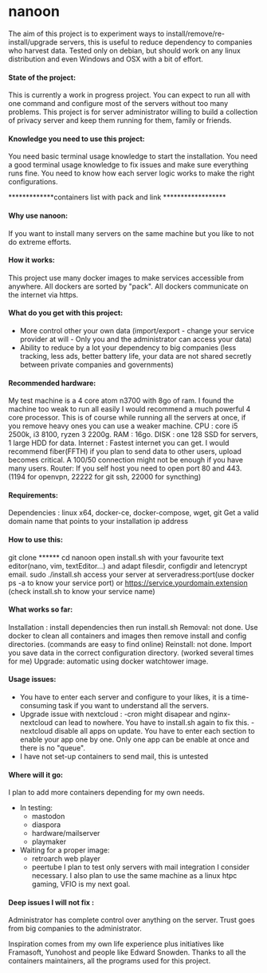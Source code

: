 # nanoon

The aim of this project is to experiment ways to install/remove/re-install/upgrade servers, this is useful to reduce dependency to companies who harvest data.
Tested only on debian, but should work on any linux distribution and even Windows and OSX with a bit of effort.

#### State of the project:
This is currently a work in progress project. You can expect to run all with one command and configure most of the servers without too many problems.
This project is for server administrator willing to build a collection of privacy server and keep them running for them, family or friends.

#### Knowledge you need to use this project:
You need basic terminal usage knowledge to start the installation.
You need a good terminal usage knowledge to fix issues and make sure everything runs fine.
You need to know how each server logic works to make the right configurations.

*************containers list with pack and link ******************

#### Why use nanoon:
If you want to install many servers on the same machine but you like to not do extreme efforts.

#### How it works:
This project use many docker images to make services accessible from anywhere. All dockers are sorted by "pack". All dockers communicate on the internet via https.

#### What do you get with this project:
- More control other your own data (import/export - change your service provider at will - Only you and the administrator can access your data)
- Ability to reduce by a lot your dependency to big companies (less tracking, less ads, better battery life, your data are not shared secretly between private companies and governments)

#### Recommended hardware:
My test machine is a 4 core atom n3700 with 8go of ram. I found the machine too weak to run all easily I would recommend a much powerful 4 core processor.
This is of course while running all the servers at once, if you remove heavy ones you can use a weaker machine.
CPU : core i5 2500k, i3 8100, ryzen 3 2200g.
RAM : 16go.
DISK : one 128 SSD for servers, 1 large HDD for data.
Internet : Fastest internet you can get. I would recommend fiber(FFTH) if you plan to send data to other users, upload becomes critical. A 100/50 connection might not be enough if you have many users.
Router: If you self host you need to open port 80 and 443. (1194 for openvpn, 22222 for git ssh, 22000 for syncthing)

#### Requirements:
Dependencies : linux x64, docker-ce, docker-compose, wget, git
Get a valid domain name that points to your installation ip address

#### How to use this:
git clone ****** 
cd nanoon
open install.sh with your favourite text editor(nano, vim, textEditor...) and adapt filesdir, configdir and letencrypt email.
sudo ./install.sh
access your server at serveradress:port(use docker ps -a to know your service port) or https://service.yourdomain.extension (check install.sh to know your service name)

#### What works so far:
Installation : install dependencies then run install.sh
Removal: not done. Use docker to clean all containers and images then remove install and config directories. (commands are easy to find online)
Reinstall: not done. Import you save data in the correct configuration directory. (worked several times for me)
Upgrade: automatic using docker watchtower image.

#### Usage issues:
- You have to enter each server and configure to your likes, it is a time-consuming task if you want to understand all the servers.
- Upgrade issue with nextcloud : 
	-cron might disapear and nginx-nextcloud can lead to nowhere. You have to install.sh again to fix this.
        -nextcloud disable all apps on update. You have to enter each section to enable your app one by one. Only one app can be enable at once and there is no "queue".
- I have not set-up containers to send mail, this is untested

#### Where will it go:
I plan to add more containers depending for my own needs.
 - In testing:
   - mastodon
   - diaspora
   - hardware/mailserver
   - playmaker
 - Waiting for a proper image:
   - retroarch web player
   - peertube
I plan to test only servers with mail integration I consider necessary. 
I also plan to use the same machine as a linux htpc gaming, VFIO is my next goal.

#### Deep issues I will not fix :
Administrator has complete control over anything on the server. Trust goes from big companies to the administrator.

Inspiration comes from my own life experience plus initiatives like Framasoft, Yunohost and people like Edward Snowden.
Thanks to all the containers maintainers, all the programs used for this project.
